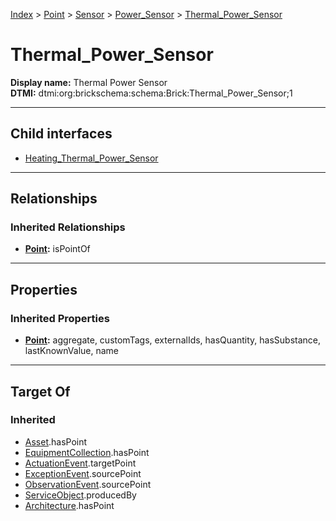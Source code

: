 [Index](../../../../Index.md) > [Point](../../../Point.md) > [Sensor](../../Sensor.md) > [Power_Sensor](../Power_Sensor.md) > [Thermal_Power_Sensor](#)
# Thermal_Power_Sensor

**Display name:** Thermal Power Sensor<br />
**DTMI:** dtmi:org:brickschema:schema:Brick:Thermal_Power_Sensor;1

---

## Child interfaces
* [Heating_Thermal_Power_Sensor](Heating_Thermal_Power_Sensor.md)

---

## Relationships

### Inherited Relationships
* **[Point](../../../Point.md):** isPointOf

---

## Properties

### Inherited Properties
* **[Point](../../../Point.md):** aggregate, customTags, externalIds, hasQuantity, hasSubstance, lastKnownValue, name

---

## Target Of
### Inherited
* [Asset](../../../../Asset/Asset.md).hasPoint
* [EquipmentCollection](../../../../Collection/AssetCollection/EquipmentCollection/EquipmentCollection.md).hasPoint
* [ActuationEvent](../../../../Event/PointEvent/ActuationEvent.md).targetPoint
* [ExceptionEvent](../../../../Event/PointEvent/ExceptionEvent.md).sourcePoint
* [ObservationEvent](../../../../Event/PointEvent/ObservationEvent.md).sourcePoint
* [ServiceObject](../../../../Information/ServiceObject/ServiceObject.md).producedBy
* [Architecture](../../../../Space/Architecture/Architecture.md).hasPoint

